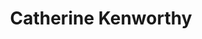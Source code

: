 ---
layout: layouts/profile.liquid
title: Catherine Kenworthy
id: catherinekenworthy8
prefix: 
first: Catherine
middle: 
last: Kenworthy
suffix: 
email: ckenworthy@mac.com
currentTitle: President
currentOrg: ConceiveAbilities
bio: Operating Senior Executive, Business & People Leader Driving Sustainable Growth | Accelerated Revenue & Increased Market Share | Entrepreneur | Board Member<br /><br />Results-driven, creative, and customer-focused C-suite executive with extensive general management experience in the health care, financial services, and other service sectors. Passion to partner with founders and sponsors to help organizations deliver ambitious growth, productivity, scale, and impact. Seek/thrive in the most challenging situations.Focused on disciplined, sustainable, mission-oriented growth. <br /><br />Expertise in driving revenue growth, management process, business development, strategy creation/ execution, talent acquisition/development, technology enablement, M&A integration, data science, operations, product development/management, marketing, SEO/SEM, financial engineering, and market research. Additional expertise in Six Sigma (black belt), risk/vendor management, and offshoring/ outsourcing.<br /><br />Strengths&#58; strong financial background; analytical, innovative, and collaborative mindset; integrated thinking with an initiatory and inclusive spirit; and outstanding public speaking and communication skills – all underscored by the ability to problem solve, build, and lead teams.<br /><br />Goals&#58; seek Board & leadership roles with purpose-driven for-profit companies – diamonds in the rough – that leverage my experience to cause mid-size businesses to become larger and more prosperous.
linkedin: https://www.linkedin.com/in/cathykenworthy/
tiktok: 
twitter: 
aboutme: 
insta: 
orgURL: 
snapchat: 
personalURL: 
smallHeadshotURL: assets/images/headshots/
originalHeadshotURL: assets/images/headshots/
tags-experience: 
    - B2B
    - B2C
    - Business Development
    - Corporate Development
    - Digital
    - Finance
    - P&L&#58; $0-$500M
    - Private Companies
    - Transformational and Growth
    - B2B
    - B2C
    - Business Development
    - Corporate Development
    - Digital
    - Finance
    - Global
    - International
    - Marketing
    - P&L&#58; $0-$500M
    - P&L&#58; $500M-$1B
    - P&L&#58; $1B+
    - Private Companies
    - Public Companies
    - Supply Chain
    - Transformational and Growth
    - Turnaround
tags-current-industries: 
    - Consulting
    - Corporate Directorships
    - Finance and Insurance
    - Health Care and Social Assistance
    - Internet Publishing and Broadcasting
    - Marketing/Sales
    - Nonstore Retailers
    - Private Equity
    - Service-Providing Industries
    - Technology
tags-current-position: 
    - CEO / Chief Executive Officer
    - SVP / Senior Vice President
    - VP / Vice President
tags-past-industries: 
    - Ambulatory Health Care Services
    - Associations
    - Author
    - Chemical Manufacturing
    - Consulting
    - Corporate Directorships
    - Education and Health Services
    - Educational Services
    - Finance and Insurance
    - Financial Activities
    - Health Care and Social Assistance
    - Internet Publishing and Broadcasting
    - Investment Banking
    - Manufacturing
    - Marketing/Sales
    - Medical Equipment/Devices
    - Nonstore Retailers
    - Performing Arts, Spectator Sports, and Related Industries
    - Private Equity
    - Professional and Business Services
    - Professional, Scientific, and Technical Services
    - Service-Providing Industries
    - Supply Chain/Distribution/Logistics
    - Technology
tags-past-position: 
    - Founder
    - President
tags-current-board-service: 
    - Corporate Private
    - Nonprofit
tags-past-board-service: 
    - Corporate Private
    - Nonprofit
    - Private Equity
boards-current-corporate-private: 
    - Ascension Ventures, Board Director, Fund V
boards-current-corporate-public: 
boards-current-nonprofit: 
    - The Chicago Network, Board Director and Chair, Programs and Engagement Committee
boards-current-privateequity: 
boards-current-spac: 
boards-current-vc: 
boards-past-corporate-private: 
    - Uprise Health, Board Director
    - Yenkin-Majestic, Board Director
    - Interactive Health, CEO, President and Board Director
boards-past-corporate-public: 
boards-past-nonprofit: 
    - American Heart Association, Board Director, Metro Chicago
    - Goodman Theatre, Board Trustee, Nominating Committee
    - Claremont McKenna College, Board Director, Parent Network
    - Columbus Academy, Board Director, Chair of Education and Student Life Committee
boards-past-privateequity: 
    - Periscope Equity, Board Director, Uprise Health
    - Friedman Fleischer Lowe, Board Director, Interactive Health
    - InTandem Capital, Board Director, Interactive Health
    - CI Capital, Board Director, Interactive Health
boards-past-spac: 
boards-past-vc: 
---